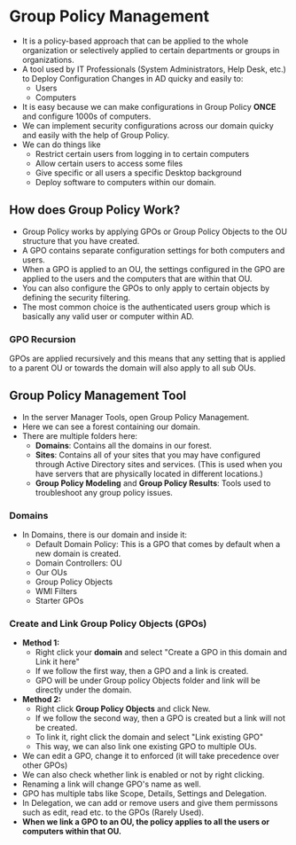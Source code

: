 # Group Policy Management
- It is a policy-based approach that can be applied to the whole organization or selectively applied to certain departments or groups in organizations.
- A tool used by IT Professionals (System Administrators, Help Desk, etc.) to Deploy Configuration Changes in AD quicky and easily to:
  - Users
  - Computers
- It is easy because we can make configurations in Group Policy **ONCE** and configure 1000s of computers.
- We can implement security configurations across our domain quicky and easily with the help of Group Policy.
- We can do things like
  - Restrict certain users from logging in to certain computers
  - Allow certain users to access some files
  - Give specific or all users a specific Desktop background
  - Deploy software to computers within our domain.

## How does Group Policy Work?
- Group Policy works by applying GPOs or Group Policy Objects to the OU structure that you have created.
- A GPO contains separate configuration settings for both computers and users.
- When a GPO is applied to an OU, the settings configured in the GPO are applied to the users and the computers that are within that OU.
- You can also configure the GPOs to only apply to certain objects by defining the security filtering.
- The most common choice is the authenticated users group which is basically any valid user or computer within AD.

### GPO Recursion
GPOs are applied recursively and this means that any setting that is applied to a parent OU or towards the domain will also apply to all sub OUs. 

## Group Policy Management Tool
- In the server Manager Tools, open Group Policy Management.
- Here we can see a forest containing our domain.
- There are multiple folders here:
  - **Domains**: Contains all the domains in our forest. 
  - **Sites**: Contains all of your sites that you may have configured through Active Directory sites and services. (This is used when you have servers that are physically located in different locations.)
  - **Group Policy Modeling** and **Group Policy Results**: Tools used to troubleshoot any group policy issues.

### Domains
- In Domains, there is our domain and inside it:
  - Default Domain Policy: This is a GPO that comes by default when a new domain is created.
  - Domain Controllers: OU
  - Our OUs
  - Group Policy Objects
  - WMI Filters
  - Starter GPOs
  
### Create and Link Group Policy Objects (GPOs)
- **Method 1:**
  - Right click your **domain** and select "Create a GPO in this domain and Link it here"
  - If we follow the first way, then a GPO and a link is created.
  - GPO will be under Group policy Objects folder and link will be directly under the domain.
- **Method 2:**
  - Right click **Group Policy Objects** and click New.
  - If we follow the second way, then a GPO is created but a link will not be created.
  - To link it, right click the domain and select "Link existing GPO"
  - This way, we can also link one existing GPO to multiple OUs.
- We can edit a GPO, change it to enforced (it will take precedence over other GPOs)
- We can also check whether link is enabled or not by right clicking.
- Renaming a link will change GPO's name as well.
- GPO has multiple tabs like Scope, Details, Settings and Delegation.
- In Delegation, we can add or remove users and give them permissons such as edit, read etc. to the GPOs (Rarely Used).
- **When we link a GPO to an OU, the policy applies to all the users or computers within that OU.**

